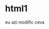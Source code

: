 # html1
eu azi modific ceva 

<html>
  <head>
    <meta http-equiv="Content-Type" content="text/html; charset=windows-1252">
    <title>New Page 1</title>
  </head>
  <body>
  </body>
</html>
